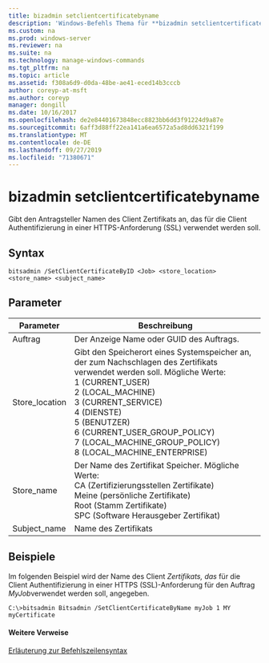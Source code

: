 ```yaml
---
title: bizadmin setclientcertificatebyname
description: 'Windows-Befehls Thema für **bizadmin setclientcertificatebyname** : gibt den Antragsteller Namen des Client Zertifikats an, das für die Client Authentifizierung in einer HTTPS (SSL)-Anforderung verwendet werden soll.'
ms.custom: na
ms.prod: windows-server
ms.reviewer: na
ms.suite: na
ms.technology: manage-windows-commands
ms.tgt_pltfrm: na
ms.topic: article
ms.assetid: f308a6d9-d0da-48be-ae41-eced14b3cccb
author: coreyp-at-msft
ms.author: coreyp
manager: dongill
ms.date: 10/16/2017
ms.openlocfilehash: de2e84401673848ecc8823bb6dd3f91224d9a87e
ms.sourcegitcommit: 6aff3d88ff22ea141a6ea6572a5ad8dd6321f199
ms.translationtype: MT
ms.contentlocale: de-DE
ms.lasthandoff: 09/27/2019
ms.locfileid: "71380671"
---
```

# <a name="bitsadmin-setclientcertificatebyname"></a>bizadmin setclientcertificatebyname



Gibt den Antragsteller Namen des Client Zertifikats an, das für die Client Authentifizierung in einer HTTPS-Anforderung (SSL) verwendet werden soll.

## <a name="syntax"></a>Syntax

```
bitsadmin /SetClientCertificateByID <Job> <store_location> <store_name> <subject_name>
```

## <a name="parameters"></a>Parameter

|Parameter|Beschreibung|
|---------|-----------|
|Auftrag|Der Anzeige Name oder GUID des Auftrags.|
|Store_location|Gibt den Speicherort eines Systemspeicher an, der zum Nachschlagen des Zertifikats verwendet werden soll. Mögliche Werte:</br>1 (CURRENT_USER)</br>2 (LOCAL_MACHINE)</br>3 (CURRENT_SERVICE)</br>4 (DIENSTE)</br>5 (BENUTZER)</br>6 (CURRENT_USER_GROUP_POLICY)</br>7 (LOCAL_MACHINE_GROUP_POLICY)</br>8 (LOCAL_MACHINE_ENTERPRISE)|
|Store_name|Der Name des Zertifikat Speicher. Mögliche Werte:</br>CA (Zertifizierungsstellen Zertifikate)</br>Meine (persönliche Zertifikate)</br>Root (Stamm Zertifikate)</br>SPC (Software Herausgeber Zertifikat)|
|Subject_name|Name des Zertifikats|

## <a name="BKMK_examples"></a>Beispiele

Im folgenden Beispiel wird der Name des Client *Zertifikats, das* für die Client Authentifizierung in einer HTTPS (SSL)-Anforderung für den Auftrag *MyJob*verwendet werden soll, angegeben.
```
C:\>bitsadmin Bitsadmin /SetClientCertificateByName myJob 1 MY myCertificate 
```

#### <a name="additional-references"></a>Weitere Verweise

[Erläuterung zur Befehlszeilensyntax](command-line-syntax-key.md)